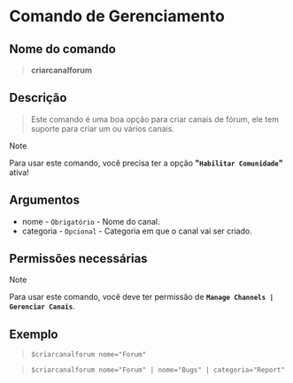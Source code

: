 # Comando de Gerenciamento

## Nome do comando
> **criarcanalforum**

## Descrição
> Este comando é uma boa opção para criar canais de fórum, ele tem suporte para criar um ou vários canais.

> [!NOTE]
> Para usar este comando, você precisa ter a opção **"`Habilitar Comunidade`"** ativa!

## Argumentos
- nome - `Obrigatório` - Nome do canal.
- categoria - `Opcional` - Categoria em que o canal vai ser criado.

## Permissões necessárias
> [!NOTE]
> Para usar este comando, você deve ter permissão de **`Manage Channels | Gerenciar Canais`**.

## Exemplo
> `$criarcanalforum nome="Forum"`

> `$criarcanalforum nome="Forum" | nome="Bugs" | categoria="Report"`